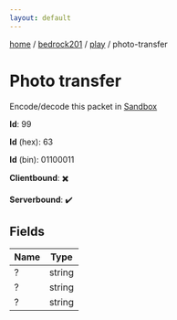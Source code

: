 ```yaml
---
layout: default
---
```


[home](/)  /  [bedrock201](/protocol/bedrock201)  /  [play](/protocol/bedrock201/play)  /  photo-transfer

# Photo transfer

Encode/decode this packet in [Sandbox](../../../sandbox/bedrock201#Play.PhotoTransfer)

**Id**: 99

**Id** (hex): 63

**Id** (bin): 01100011

**Clientbound**: ✖️

**Serverbound**: ✔️

## Fields

Name | Type
---|---
? | string
? | string
? | string
